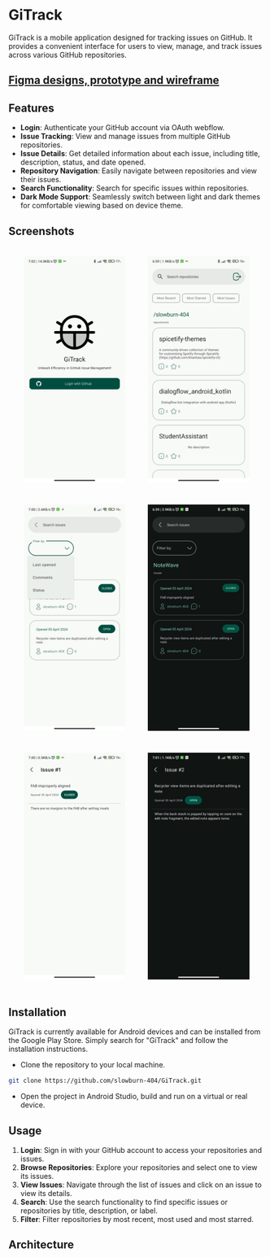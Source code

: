 # GiTrack

GiTrack is a mobile application designed for tracking issues on GitHub. It provides a convenient interface for users to view, manage, and track issues across various GitHub repositories.

## [Figma designs, prototype and wireframe](https://www.figma.com/file/FXLDoaY1uL9sS5W0j1FZtJ/github_issue_tracker?type=design&node-id=0%3A1&mode=design&t=IXb2ZjKRUArJBQSn-1)


## Features

- **Login**: Authenticate your GitHub account via OAuth webflow.
- **Issue Tracking**: View and manage issues from multiple GitHub repositories.
- **Issue Details**: Get detailed information about each issue, including title, description, status, and date opened.
- **Repository Navigation**: Easily navigate between repositories and view their issues.
- **Search Functionality**: Search for specific issues within repositories.
- **Dark Mode Support**: Seamlessly switch between light and dark themes for comfortable viewing based on device theme.

## Screenshots

<p align="center">
<img src="screenshots/Lobby.jpg" alt="login" style="padding: 20px" width="200">
<img src="screenshots/Repositories.jpg" alt="repositories" style="padding: 20px" width="200">
<img src="screenshots/IssuesLight.jpg" alt="issues light" style="padding: 20px" width="200">
<img src="screenshots/IssuesDark.jpg" alt="issues dark" style="padding: 20px" width="200">
<img src="screenshots/SingleIssue.jpg" alt="single issue" style="padding: 20px" width="200">
<img src="screenshots/SingleIssueDark.jpg" alt="single issue dark" style="padding: 20px" width="200">
</p>

## Installation

GiTrack is currently available for Android devices and can be installed from the Google Play Store. Simply search for "GiTrack" and follow the installation instructions.

- Clone the repository to your local machine.
```Bash
git clone https://github.com/slowburn-404/GiTrack.git
```
- Open the project in Android Studio, build and run on a virtual or real device.
## Usage

1. **Login**: Sign in with your GitHub account to access your repositories and issues.
2. **Browse Repositories**: Explore your repositories and select one to view its issues.
3. **View Issues**: Navigate through the list of issues and click on an issue to view its details.
4. **Search**: Use the search functionality to find specific issues or repositories by title, description, or label.
5. **Filter**: Filter repositories by most recent, most used and most starred. 

## Architecture



